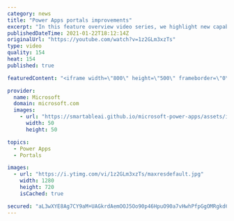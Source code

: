 ```yaml
---
category: news
title: "Power Apps portals improvements"
excerpt: "In this feature overview video series, we highlight new capabilities included in the latest update to Microsoft Power Apps.  Power Apps portals improvements bring new capabilities for makers and developers by providing a new identity management configuration experience with enhanced functionality to"
publishedDateTime: 2021-01-22T18:12:14Z
originalUrl: "https://youtube.com/watch?v=1z2GLm3xzTs"
type: video
quality: 154
heat: 154
published: true

featuredContent: "<iframe width=\"800\" height=\"500\" frameborder=\"0\" src=\"https://www.youtube.com/embed/1z2GLm3xzTs\" allow=\"accelerometer; autoplay; encrypted-media; gyroscope; picture-in-picture\" allowfullscreen></iframe>"

provider:
  name: Microsoft
  domain: microsoft.com
  images:
    - url: "https://smartableai.github.io/microsoft-power-apps/assets/images/organizations/microsoft.com-50x50.jpg"
      width: 50
      height: 50

topics:
  - Power Apps
  - Portals

images:
  - url: "https://i.ytimg.com/vi/1z2GLm3xzTs/maxresdefault.jpg"
    width: 1280
    height: 720
    isCached: true

secured: "aL3wXYE8Ag7CY9aM+UAGkrdAemOOJ5Oo90p46HpuO90a7vHwhPfpGgOMRgkd6Fkz6626oLcS9hDrm65GqS8rYLWILHcBSbrKelatDsaHleFExQkXd8rmPio9DiXHRaDHlQjLPruGrG5I1OBxZ/Rh5PFHXoL6HcDrhXnTUMY6R77wYxjytF3rN1rygPTRfahv1KCmdn5vgJeRkRrS6X7ydu+UZHmnxGEzTJH46aXrbC0wV3sCpsk79YcV2ELPkPBLroHneAjOKF27NICQ0q3BqNUXVQ8dodXmGFWNC6xJ9pRpuaOepGFqJOovw09SgrFGVOp9/1DwbKLb81gJqnBX9VtdGL5jNqZZkx1e2768XYBotxL6ist3m9GM+1mS7qNjwyCQf0MTNYPFF3ebYzHzSk+TxpD51LvKp1dHH24DNhQ=;fVZz6VbLixY0INVPKRXC1A=="
---
```



